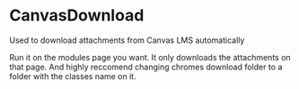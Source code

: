 # CanvasDownload
Used to download attachments from Canvas LMS automatically


Run it on the modules page you want. It only downloads the attachments on that page. And highly reccomend changing chromes download folder to a folder with the classes name on it.
